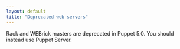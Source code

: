 ```yaml
---
layout: default
title: "Deprecated web servers"
---
```


Rack and WEBrick masters are deprecated in Puppet 5.0. You should instead use Puppet Server.

